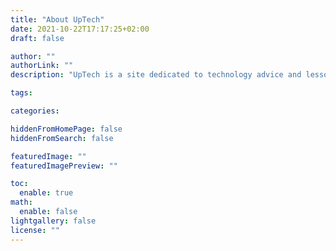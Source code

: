 ```yaml
---
title: "About UpTech"
date: 2021-10-22T17:17:25+02:00
draft: false

author: ""
authorLink: ""
description: "UpTech is a site dedicated to technology advice and lessons.We are interested in computer technology and all things linked to it.We will provide you with high-quality content on a wide range of themes and computer technology."

tags:

categories:

hiddenFromHomePage: false
hiddenFromSearch: false

featuredImage: ""
featuredImagePreview: ""

toc:
  enable: true
math:
  enable: false
lightgallery: false
license: ""
---
```

